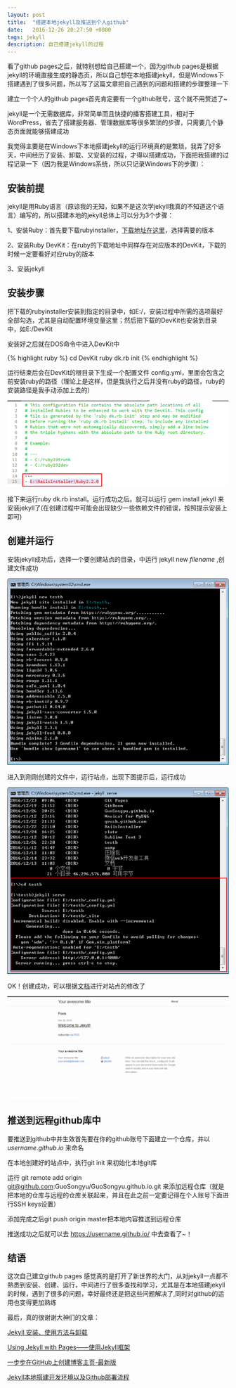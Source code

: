 ```yaml
---
layout: post
title:  "搭建本地jekyll及推送到个人github"
date:   2016-12-26 20:27:50 +0800
tags: jekyll
description: 自己搭建jekyll的过程
---
```

看了github pages之后，就特别想给自己搭建一个，因为github pages是根据jekyll的环境直接生成的静态页，所以自己想在本地搭建jekyll，但是Windows下搭建遇到了很多问题，所以写了这篇文章把自己遇到的问题和搭建的步骤整理一下

建立一个个人的github pages首先肯定要有一个github账号，这个就不用赘述了~

jekyll是一个无需数据库，非常简单而且快捷的播客搭建工具，相对于WordPress，省去了搭建服务器、管理数据库等很多繁琐的步骤，只需要几个静态页面就能够搭建成功

我觉得主要是在Windows下本地搭建jekyll的运行环境真的是繁琐，我弄了好多天，中间经历了安装、卸载、又安装的过程，才得以搭建成功，下面把我搭建的过程记录一下（因为我是Windows系统，所以只记录Windows下的步骤）：

## [](#header-2)安装前提

jekyll是用Ruby语言（原谅我的无知，如果不是这次学jekyll我真的不知道这个语言）编写的，所以搭建本地的jekyll总体上可以分为3个步骤：

1、安装Ruby：首先要下载rubyinstaller，[下载地址在这里][rubyinstaller]，选择需要的版本

2、安装Ruby DevKit：在ruby的下载地址中同样存在对应版本的DevKit，下载的时候一定要看好对应ruby的版本

3、安装jekyll

## [](#header-2)安装步骤

把下载的rubyinstaller安装到指定的目录中，如E:/，安装过程中所需的选项最好全部勾选，尤其是自动配置环境变量这里；然后把下载的DevKit也安装到目录中，如E:/DevKit

安装好之后就在DOS命令中进入DevKit中

{% highlight ruby %}
cd DevKit
ruby dk.rb init
{% endhighlight %}

运行结束后会在DevKit的根目录下生成一个配置文件 config.yml，里面会包含之前安装ruby的路径（理论上是这样，但是我执行之后并没有ruby的路径，ruby的安装路径是我手动添加上去的）

![](/images/2016-12-26-1.png)

接下来运行ruby dk.rb install。运行成功之后。就可以运行 gem install jekyll 来安装jekyll了(在创建过程中可能会出现缺少一些依赖文件的错误，按照提示安装上即可)


## [](#header-2)创建并运行

安装jekyll成功后，选择一个要创建站点的目录，中运行 jekyll new _filename_ ,创建文件成功

![](/images/2016-12-26-2.png)

进入到刚刚创建的文件中，运行站点，出现下图提示后，运行成功

![](/images/2016-12-26-3.png)

OK！创建成功，可以根据[文档][jekyll-docs]进行对站点的修改了

![](/images/2016-12-26-4.png)

## [](#header-2)推送到远程github库中

要推送到github中并生效首先要在你的github账号下面建立一个仓库，并以 _username.github.io_ 来命名

在本地创建好的站点中，执行git init 来初始化本地git库

运行 git remote add origin git@github.com:GuoSongyu/GuoSongyu.github.io.git 来添加远程仓库（就是把本地的仓库与远程的仓库关联起来，并且在此之前一定要记得在个人账号下面进行SSH keys设置）

添加完成之后git push origin master把本地内容推送到远程仓库

推送成功之后就可以去 https://username.github.io/ 中去查看了~！

## [](#header-3)结语

这次自己建立github pages 感觉真的是打开了新世界的大门，从对jekyll一点都不熟悉到安装、创建、运行，中间进行了很多查找和学习，尤其是在本地搭建jekyll的时候，遇到了很多的问题，幸好最终还是把这些问题解决了,同时对github的运用也变得更加熟练

最后，真的很谢谢大神们的文章：

[Jekyll 安装、使用方法与卸载][jekyll-from1]

[Using Jekyll with Pages——使用Jekyll框架][jekyll-from2]

[一步步在GitHub上创建博客主页-最新版][jekyll-from3]

[Jekyll本地搭建开发环境以及Github部署流程][jekyll-from4]

[jekyll-from1]: http://blog.csdn.net/u012675539/article/details/43734055
[jekyll-from2]: http://blog.csdn.net/coderhuhy/article/details/45667973
[jekyll-from3]: http://www.pchou.info/ssgithubPage/2014-07-04-build-github-blog-page-08.html
[jekyll-from4]: http://pizida.com/technology/2016/03/03/use-jekyll-create-blog-on-github/#jekyll-1
[rubyinstaller]: http://rubyinstaller.org/
[jekyll-docs]: http://jekyll.com.cn/docs/home/

